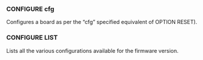 

### CONFIGURE cfg

 Configures a board as per the “cfg” specified equivalent of OPTION RESET).

### CONFIGURE LIST

 Lists all the various configurations available for the firmware version.